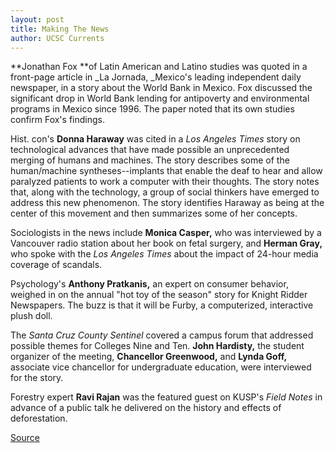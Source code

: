 ```yaml
---
layout: post
title: Making The News
author: UCSC Currents
---
```


**Jonathan Fox **of Latin American and Latino studies was quoted in a front-page article in _La Jornada, _Mexico's leading independent daily newspaper, in a story about the World Bank in Mexico. Fox discussed the significant drop in World Bank lending for antipoverty and environmental programs in Mexico since 1996. The paper noted that its own studies confirm Fox's findings.

Hist. con's **Donna Haraway** was cited in a _Los Angeles Times_ story on technological advances that have made possible an unprecedented merging of humans and machines. The story describes some of the human/machine syntheses--implants that enable the deaf to hear and allow paralyzed patients to work a computer with their thoughts. The story notes that, along with the technology, a group of social thinkers have emerged to address this new phenomenon. The story identifies Haraway as being at the center of this movement and then summarizes some of her concepts.

Sociologists in the news include **Monica Casper,** who was interviewed by a Vancouver radio station about her book on fetal surgery, and **Herman Gray,** who spoke with the _Los Angeles Times_ about the impact of 24-hour media coverage of scandals.

Psychology's **Anthony Pratkanis,** an expert on consumer behavior, weighed in on the annual "hot toy of the season" story for Knight Ridder Newspapers. The buzz is that it will be Furby, a computerized, interactive plush doll.

The _Santa Cruz County Sentinel_ covered a campus forum that addressed possible themes for Colleges Nine and Ten. **John Hardisty,** the student organizer of the meeting, **Chancellor Greenwood,** and **Lynda Goff,** associate vice chancellor for undergraduate education, were interviewed for the story.

Forestry expert **Ravi Rajan** was the featured guest on KUSP's _Field Notes_ in advance of a public talk he delivered on the history and effects of deforestation.

[Source](http://www1.ucsc.edu/oncampus/currents/98-99/11-16/makenews.htm "Permalink to Making the News: 11-16-98")
